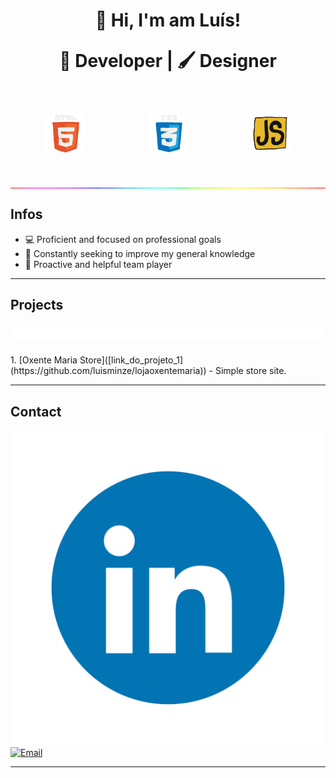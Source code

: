 <h1 align="center">👋 Hi, I'm am Luís! 
<p align="center">
🔧 Developer | 🖌️ Designer
</p> 
<p align="center">
  <div style="display: flex; gap: 20px; justify-content: center; flex-wrap: wrap;">
  
  <figure style="text-align: center;">
      <img src="./media/html.gif" width="64" alt="Projeto 1">
  </figure>
  
  <figure style="text-align: center;">
      <img src="./media/css.gif" width="64" alt="Projeto 2">
  </figure>

  <figure style="text-align: center;">
      <img src="./media/js.gif" width="64" alt="Projeto 3">
  </figure>
<img src="./media/rgbline.gif" width="1000">
  </h1>
</p> 

<h2>Infos</h2>

- 💻 Proficient and focused on professional goals  
- 🧠 Constantly seeking to improve my general knowledge  
- 🤝 Proactive and helpful team player

</div>


---

<h2>Projects
  <p align="center">
<img src="./media/redline.gif" width="1000">
</p>
</h2>
1. [Oxente Maria Store]([link_do_projeto_1](https://github.com/luisminze/lojaoxentemaria)) - Simple store site.


---
<h2>Contact</h2>

[![LinkedIn](https://github.com/luisminze/luisminze/blob/main/Linkedin.gif)](https://linkedin.com/in/luisminze)  
[![Email](https://img.shields.io/badge/Email-D14836?logo=gmail&logoColor=white)](mailto:luisminze@gmail.com)

---

